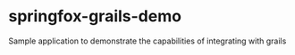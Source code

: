 # springfox-grails-demo
Sample application to demonstrate the capabilities of integrating with grails
